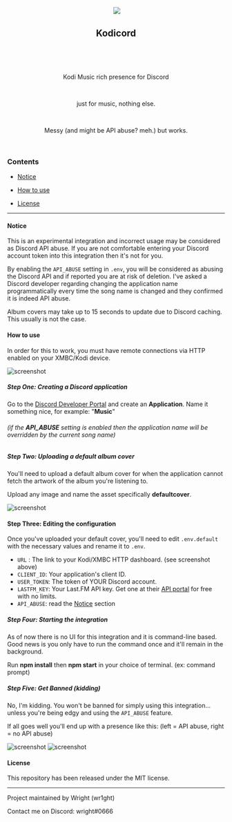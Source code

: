 <div align="center">
​    <img src="https://kodi.wiki/images/thumb/4/43/Side-by-side-dark-transparent.png/300px-Side-by-side-dark-transparent.png">
​    <h2>Kodicord</h2>
​    <p align="center">
​        <p>Kodi Music rich presence for Discord</p>
​        <p>just for music, nothing else.</p>
​        <p>Messy (and might be API abuse? meh.) but works.</p>
​    </p>
</div>

### Contents

* [Notice](#notice)

* [How to use](#how-to-use)

* [License](#license)

------------------

#### Notice

This is an experimental integration and incorrect usage may be considered as Discord API abuse. If you are not comfortable entering your Discord account token into this integration then it's not for you.

By enabling the `API_ABUSE` setting in `.env`, you will be considered as abusing the Discord API and if reported you are at risk of deletion. I've asked a Discord developer regarding changing the application name programmatically every time the song name is changed and they confirmed it is indeed API abuse.

Album covers may take up to 15 seconds to update due to Discord caching. This usually is not the case.

#### How to use

In order for this to work, you must have remote connections via HTTP enabled on your XMBC/Kodi device.

![screenshot](https://camo.githubusercontent.com/41cbd6038ee0b2aa91b639819fb79d38db4b4e49/68747470733a2f2f692e696d6775722e636f6d2f5779496f4d776c2e6a7067)

 

##### Step One: Creating a Discord application

Go to the [Discord Developer Portal](https://discordapp.com/developers) and create an **Application**. Name it something nice, for example: "**Music**"

###### (*if the **API_ABUSE** setting is enabled then the application name will be overridden by the current song name*)

##### Step Two: Uploading a default album cover

You'll need to upload a default album cover for when the application cannot fetch the artwork of the album you're listening to.

Upload any image and name the asset specifically **defaultcover**.

![screenshot](https://user-images.githubusercontent.com/30602871/44582529-e4678c80-a76f-11e8-8367-5daa43772844.png)

 #### Step Three: Editing the configuration

Once you've uploaded your default cover, you'll need to edit `.env.default` with the necessary values and rename it to `.env`.

* `URL` : The link to your Kodi/XMBC HTTP dashboard. (see screenshot above)
* `CLIENT_ID`: Your application's client ID.
* `USER_TOKEN`: The token of YOUR Discord account.
* `LASTFM_KEY`: Your Last.FM API key. Get one at their [API portal](https://www.last.fm/api) for free with no limits.
* `API_ABUSE`: read the [Notice](#notice) section

 

##### Step Four: Starting the integration

As of now there is no UI for this integration and it is command-line based. Good news is you only have to run the command once and it'll remain in the background.

Run **npm install** then **npm start** in your choice of terminal. (ex: command prompt)

  

##### Step Five: Get Banned (kidding)

No, I'm kidding. You won't be banned for simply using this integration... unless you're being edgy and using the `API_ABUSE` feature.

If all goes well you'll end up with a presence like this: (left = API abuse, right = no API abuse)

 ![screenshot](https://user-images.githubusercontent.com/30602871/44511415-7c3c7c00-a685-11e8-890f-f85c48be2420.png) ![screenshot](https://user-images.githubusercontent.com/30602871/44582469-b7b37500-a76f-11e8-814a-b11143208964.png)





 

#### License

This repository has been released under the MIT license.

 

------------------

<p>Project maintained by Wright (wr1ght)

 

Contact me on Discord: wright#0666</p>

 